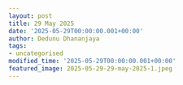 ```yaml
---
layout: post
title: 29 May 2025
date: '2025-05-29T00:00:00.001+00:00'
author: Dedunu Dhananjaya
tags:
- uncategorised
modified_time: '2025-05-29T00:00:00.001+00:00'
featured_image: 2025-05-29-29-may-2025-1.jpeg
---
```

